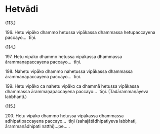 

# Hetvādi







(113.)

196\. Hetu vipāko dhammo hetussa vipākassa dhammassa hetupaccayena paccayo…  tīṇi.

(114.)

197\. Hetu vipāko dhammo hetussa vipākassa dhammassa ārammaṇapaccayena paccayo…  tīṇi.

198\. Nahetu vipāko dhammo nahetussa vipākassa dhammassa ārammaṇapaccayena paccayo…  tīṇi.

199\. Hetu vipāko ca nahetu vipāko ca dhammā hetussa vipākassa dhammassa ārammaṇapaccayena paccayo…  tīṇi. (Tadārammaṇāyeva labbhanti.)

(115.)

200\. Hetu vipāko dhammo hetussa vipākassa dhammassa adhipatipaccayena paccayo…  tīṇi (sahajātādhipatiyeva labbhati, ārammaṇādhipati natthi)…pe… .



